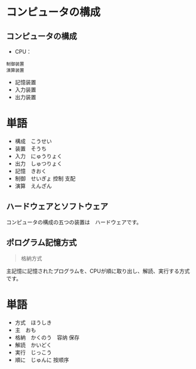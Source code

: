 # コンピュータの構成

## コンピュータの構成

* CPU：
```Text
制御装置
演算装置
```
* 記憶装置
* 入力装置
* 出力装置

# 単語

* 構成　こうせい
* 装置　そうち
* 入力　にゅうりょく
* 出力　しゅつりょく
* 記憶　きおく
* 制御　せいぎょ 控制 支配
* 演算　えんざん

## ハードウェアとソフトウェア

コンピュータの構成の五つの装置は　ハードウェアです。

## ポログラム記憶方式
> 格納方式

主記憶に記憶されたプログラムを、CPUが順に取り出し、解読、実行する方式です。


# 単語

* 方式　ほうしき
* 主　おも
* 格納　かくのう　容纳 保存
* 解読　かいどく
* 実行　じっこう
* 順に　じゅんに 按顺序